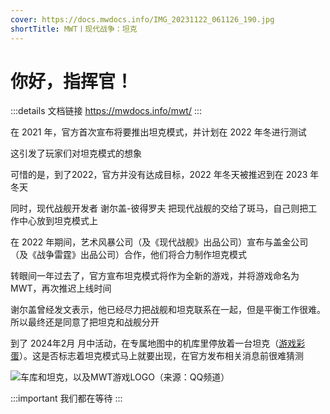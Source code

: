 ```yaml
---
cover: https://docs.mwdocs.info/IMG_20231122_061126_190.jpg
shortTitle: MWT丨现代战争：坦克
---
```


# 你好，指挥官！

:::details 文档链接
https://mwdocs.info/mwt/
:::

在 2021 年，官方首次宣布将要推出坦克模式，并计划在 2022 年冬进行测试

这引发了玩家们对坦克模式的想象

可惜的是，到了2022，官方并没有达成目标，2022 年冬天被推迟到在 2023 年冬天

同时，现代战舰开发者  谢尔盖-彼得罗夫  把现代战舰的交给了斑马，自己则把工作中心放到坦克模式上

在 2022 年期间，艺术风暴公司（及《现代战舰》出品公司）宣布与盖金公司（及《战争雷霆》出品公司）合作，他们将合力制作坦克模式

转眼间一年过去了，官方宣布坦克模式将作为全新的游戏，并将游戏命名为 MWT，再次推迟上线时间

谢尔盖曾经发文表示，他已经尽力把战舰和坦克联系在一起，但是平衡工作很难。所以最终还是同意了把坦克和战舰分开

到了 2024年2月 月中活动，在专属地图中的机库里停放着一台坦克（[游戏彩蛋](EGG.html)）。这是否标志着坦克模式马上就要出现，在官方发布相关消息前很难猜测

![车库和坦克，以及MWT游戏LOGO（来源：QQ频道）](https://docs.mwdocs.info/mwt-logo-tank.png)

:::important 我们都在等待
:::
